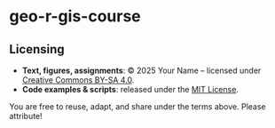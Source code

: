 # geo-r-gis-course

## Licensing

* **Text, figures, assignments**: © 2025 Your Name – licensed under
  [Creative Commons BY-SA 4.0](link-to-license-file).
* **Code examples & scripts**: released under the [MIT License](link).

You are free to reuse, adapt, and share under the terms above. Please attribute!
